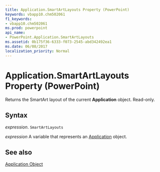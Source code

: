 ```yaml
---
title: Application.SmartArtLayouts Property (PowerPoint)
keywords: vbapp10.chm502061
f1_keywords:
- vbapp10.chm502061
ms.prod: powerpoint
api_name:
- PowerPoint.Application.SmartArtLayouts
ms.assetid: 0b175f36-6333-f073-2545-abd342492ea1
ms.date: 06/08/2017
localization_priority: Normal
---
```



# Application.SmartArtLayouts Property (PowerPoint)

Returns the SmartArt layout of the current  **Application** object. Read-only.


## Syntax

 _expression_. `SmartArtLayouts`

_expression_ A variable that represents an [Application](./PowerPoint.Application.md) object.


## See also


[Application Object](PowerPoint.Application.md)

